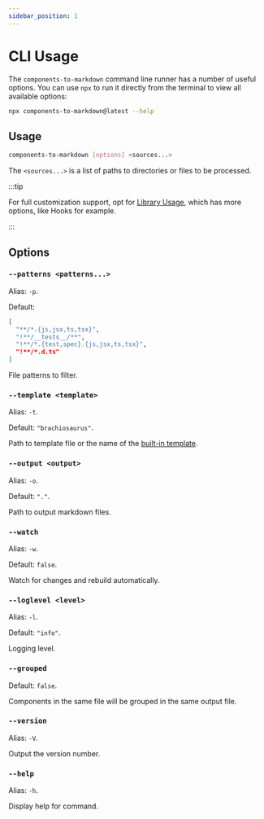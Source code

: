 ```yaml
---
sidebar_position: 1
---
```


# CLI Usage

The `components-to-markdown` command line runner has a number of useful options. You can use `npx` to run it directly from the terminal to view all available options:

```bash
npx components-to-markdown@latest --help
```

## Usage

```bash
components-to-markdown [options] <sources...>
```

The `<sources...>` is a list of paths to directories or files to be processed.

:::tip

For full customization support, opt for [Library Usage](/docs/api/library), which has more options, like Hooks for example.

:::

## Options

### `--patterns <patterns...>`

Alias: `-p`.

Default:

```bash
[
  "**/*.{js,jsx,ts,tsx}",
  "!**/__tests__/**",
  "!**/*.{test,spec}.{js,jsx,ts,tsx}",
  "!**/*.d.ts"
]
```

File patterns to filter.

### `--template <template>`

Alias: `-t`.

Default: `"brachiosaurus"`.

Path to template file or the name of the [built-in template](/docs/api/library#builtintemplate).

### `--output <output>`

Alias: `-o`.

Default: `"."`.

Path to output markdown files.

### `--watch`

Alias: `-w`.

Default: `false`.

Watch for changes and rebuild automatically.

### `--loglevel <level>`

Alias: `-l`.

Default: `"info"`.

Logging level.

### `--grouped`

Default: `false`.

Components in the same file will be grouped in the same output file.

### `--version`

Alias: `-V`.

Output the version number.

### `--help`

Alias: `-h`.

Display help for command.
